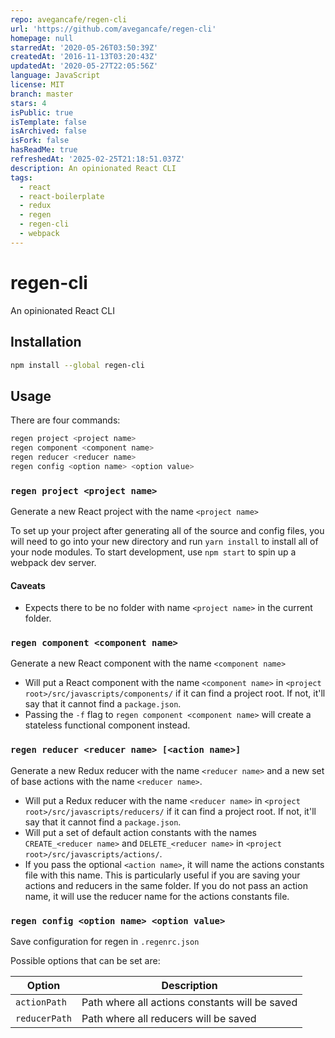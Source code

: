```yaml
---
repo: avegancafe/regen-cli
url: 'https://github.com/avegancafe/regen-cli'
homepage: null
starredAt: '2020-05-26T03:50:39Z'
createdAt: '2016-11-13T03:20:43Z'
updatedAt: '2020-05-27T22:05:56Z'
language: JavaScript
license: MIT
branch: master
stars: 4
isPublic: true
isTemplate: false
isArchived: false
isFork: false
hasReadMe: true
refreshedAt: '2025-02-25T21:18:51.037Z'
description: An opinionated React CLI
tags:
  - react
  - react-boilerplate
  - redux
  - regen
  - regen-cli
  - webpack
---
```


# regen-cli
An opinionated React CLI

## Installation

```bash
npm install --global regen-cli
```

## Usage

There are four commands:

```bash
regen project <project name>
regen component <component name>
regen reducer <reducer name>
regen config <option name> <option value>
```

### `regen project <project name>`
Generate a new React project with the name `<project name>`

To set up your project after generating all of the source and config files,
you will need to go into your new directory and run `yarn install` to install
all of your node modules. To start development, use `npm start` to spin up a
webpack dev server.

#### Caveats
- Expects there to be no folder with name `<project name>`
in the current folder.

### `regen component <component name>`
Generate a new React component with the name `<component name>`
- Will put a React component with the name `<component name>`
in `<project root>/src/javascripts/components/` if it can find a project root.
If not, it'll say that it cannot find a `package.json`.
- Passing the `-f` flag to `regen component <component name>` will create a stateless
functional component instead.

### `regen reducer <reducer name> [<action name>]`
Generate a new Redux reducer with the name `<reducer name>` and a new set of base
actions with the name `<reducer name>`.
- Will put a Redux reducer with the name `<reducer name>` in
`<project root>/src/javascripts/reducers/` if it can find a project root.
If not, it'll say that it cannot find a `package.json`.
- Will put a set of default action constants with the names `CREATE_<reducer name>`
and `DELETE_<reducer name>` in
`<project root>/src/javascripts/actions/`.
- If you pass the optional `<action name>`, it will name the actions constants file with this name.
This is particularly useful if you are saving your actions and reducers in the same folder.
If you do not pass an action name, it will use the reducer name for the actions constants file.

### `regen config <option name> <option value>`
Save configuration for regen in `.regenrc.json`

Possible options that can be set are:

| Option         | Description             |
| ---------------| ------------------------|
| `actionPath`   | Path where all actions constants will be saved |
| `reducerPath`  | Path where all reducers will be saved|

